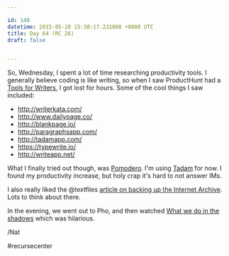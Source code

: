 ```yaml
---

id: 148
datetime: 2015-05-28 15:30:17.231068 +0000 UTC
title: Day 64 (RC 26)
draft: false


---
```


So, Wednesday, I spent a lot of time researching productivity tools. I generally believe coding is like writing, so when I saw ProductHunt had a [Tools for Writers](https://www.producthunt.com/e/tools-for-writers), I got lost for hours. Some of the cool things I saw included:

 - http://writerkata.com/
 - http://www.dailypage.co/
 - http://blankpage.io/
 - http://paragraphsapp.com/
 - http://tadamapp.com/
 - https://typewrite.io/
 - http://writeapp.net/

What I finally tried out though, was [Pomodero](https://en.wikipedia.org/wiki/Pomodoro_Technique). I'm using [Tadam](http://tadamapp.com/) for now. I found my productivity increase, but holy crap it's hard to not answer IMs. 

I also really liked the @textfiles [article on backing up the Internet Archive](http://ascii.textfiles.com/archives/4636). Lots to think about there.

In the evening, we went out to Pho, and then watched [What we do in the shadows](https://en.wikipedia.org/wiki/What_We_Do_in_the_Shadows) which was hilarious.

/Nat

#recursecenter

